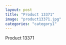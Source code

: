 ```yaml
---
layout: post
title: "Product 13371"
image: "product13371.jpg"
categories: "category1"
---
```

Product 13371
